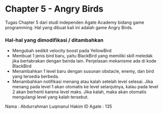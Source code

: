 # Chapter 5 - Angry Birds

Tugas Chapter 5 dari studi independen Agate Academy bidang game programming. Hal yang dibuat kali ini adalah game Angry Birds.

### Hal-hal yang dimodifikasi / ditambahkan

- Mengubah sedikit velocity boost pada YellowBird
- Membuat 1 jenis bird baru, yaitu BlackBird yang memiliki skill meledak jika bertabrakan dengan benda lain. Penjelasan mekanisme ada di kode BlackBird
- Menambahkan 1 level baru dengan susunan obstacle, enemy, dan bird yang tersedia berbeda.
- Menambahkan notifikasi menang atau kalah setelah level selesai. Jika menang pada level 1 akan otomatis ke level selanjutnya, kalau pada level 2 akan berhenti karena level maks. Jika kalah, maka akan otomatis mengulangi level yang kalah tersebut.

Nama      : Abdurrahman Luqmanul Hakim
ID Agate  : 135
